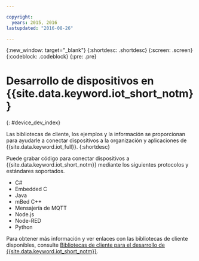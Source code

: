 ```yaml
---

copyright:
  years: 2015, 2016
lastupdated: "2016-08-26"

---
```


{:new_window: target="_blank"}
{:shortdesc: .shortdesc}
{:screen: .screen}
{:codeblock: .codeblock}
{:pre: .pre}

# Desarrollo de dispositivos en {{site.data.keyword.iot_short_notm}}
{: #device_dev_index}

Las bibliotecas de cliente, los ejemplos y la información se proporcionan para ayudarle a conectar dispositivos a la organización y aplicaciones de {{site.data.keyword.iot_full}}.
{:shortdesc}

Puede grabar código para conectar dispositivos a {{site.data.keyword.iot_short_notm}} mediante los siguientes protocolos y estándares soportados.

- C#
- Embedded C
- Java
- mBed C++
- Mensajería de MQTT
- Node.js
- Node-RED
- Python

Para obtener más información y ver enlaces con las bibliotecas de cliente disponibles, consulte [Bibliotecas de cliente para el desarrollo de {{site.data.keyword.iot_short_notm}}](../iot_platform_client_lib.html).
